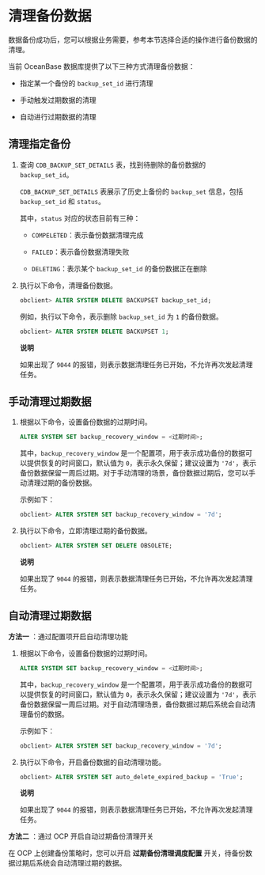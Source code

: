 清理备份数据 
===========================

数据备份成功后，您可以根据业务需要，参考本节选择合适的操作进行备份数据的清理。

当前 OceanBase 数据库提供了以下三种方式清理备份数据：

* 指定某一个备份的 `backup_set_id` 进行清理

  

* 手动触发过期数据的清理

  

* 自动进行过期数据的清理

  




清理指定备份 
---------------------------

1. 查询 `CDB_BACKUP_SET_DETAILS` 表，找到待删除的备份数据的 `backup_set_id`。

   `CDB_BACKUP_SET_DETAILS` 表展示了历史上备份的 `backup_set` 信息，包括 `backup_set_id` 和 `status`。

   其中，`status` 对应的状态目前有三种：
   * `COMPELETED`：表示备份数据清理完成

     
   
   * `FAILED`：表示备份数据清理失败

     
   
   * `DELETING`：表示某个 `backup_set_id` 的备份数据正在删除

     
   

   

2. 执行以下命令，清理备份数据。

   ```sql
   obclient> ALTER SYSTEM DELETE BACKUPSET backup_set_id;
   ```

   

   例如，执行以下命令，表示删除 `backup_set_id` 为 `1` 的备份数据。

   ```sql
   obclient> ALTER SYSTEM DELETE BACKUPSET 1;
   ```

   
   **说明**

   

   如果出现了 `9044` 的报错，则表示数据清理任务已开始，不允许再次发起清理任务。
   




手动清理过期数据 
-----------------------------

1. 根据以下命令，设置备份数据的过期时间。

   ```sql
   ALTER SYSTEM SET backup_recovery_window = <过期时间>;
   ```

   

   其中，`backup_recovery_window` 是一个配置项，用于表示成功备份的数据可以提供恢复的时间窗口，默认值为 `0`，表示永久保留；建议设置为 `'7d'`，表示备份数据保留一周后过期。对于手动清理的场景，备份数据过期后，您可以手动清理过期的备份数据。

   示例如下：

   ```sql
   obclient> ALTER SYSTEM SET backup_recovery_window = '7d';
   ```

   

2. 执行以下命令，立即清理过期的备份数据。

   ```sql
   obclient> ALTER SYSTEM SET DELETE OBSOLETE;
   ```

   
   **说明**

   

   如果出现了 `9044` 的报错，则表示数据清理任务已开始，不允许再次发起清理任务。
   




自动清理过期数据 
-----------------------------

**方法一** ：通过配置项开启自动清理功能

1. 根据以下命令，设置备份数据的过期时间。

   ```sql
   ALTER SYSTEM SET backup_recovery_window = <过期时间>;
   ```

   

   其中，`backup_recovery_window` 是一个配置项，用于表示成功备份的数据可以提供恢复的时间窗口，默认值为 `0`，表示永久保留；建议设置为 `'7d'`，表示备份数据保留一周后过期。对于自动清理场景，备份数据过期后系统会自动清理备份的数据。

   示例如下：

   ```sql
   obclient> ALTER SYSTEM SET backup_recovery_window = '7d';
   ```

   

2. 执行以下命令，开启备份数据的自动清理功能。

   ```sql
   obclient> ALTER SYSTEM SET auto_delete_expired_backup = 'True';
   ```

   
   **说明**

   

   如果出现了 `9044` 的报错，则表示数据清理任务已开始，不允许再次发起清理任务。
   




**方法二** ：通过 OCP 开启自动过期备份清理开关

在 OCP 上创建备份策略时，您可以开启 **过期备份清理调度配置** 开关，待备份数据过期后系统会自动清理过期的数据。
